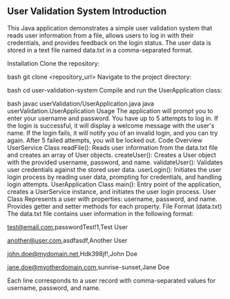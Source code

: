 ## User Validation System Introduction

This Java application demonstrates a simple user validation system that reads user information from a file, allows users to log in with their credentials, and provides feedback on the login status. The user data is stored in a text file named data.txt in a comma-separated format.

Installation Clone the repository:

bash git clone <repository_url> Navigate to the project directory:

bash cd user-validation-system Compile and run the UserApplication class:

bash javac userValidation/UserApplication.java java userValidation.UserApplication Usage The application will prompt you to enter your username and password. You have up to 5 attempts to log in. If the login is successful, it will display a welcome message with the user's name. If the login fails, it will notify you of an invalid login, and you can try again. After 5 failed attempts, you will be locked out. Code Overview UserService Class readFile(): Reads user information from the data.txt file and creates an array of User objects. createUser(): Creates a User object with the provided username, password, and name. validateUser(): Validates user credentials against the stored user data. userLogin(): Initiates the user login process by reading user data, prompting for credentials, and handling login attempts. UserApplication Class main(): Entry point of the application, creates a UserService instance, and initiates the user login process. User Class Represents a user with properties: username, password, and name. Provides getter and setter methods for each property. File Format (data.txt) The data.txt file contains user information in the following format:

test@email.com,passwordTest!1,Test User

another@user.com,asdfasdf,Another User

john.doe@mydomain.net,Hdk398jf!,John Doe

jane.doe@myotherdomain.com,sunrise-sunset,Jane Doe

Each line corresponds to a user record with comma-separated values for username, password, and name.
